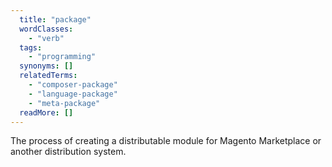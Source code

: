 ```yaml
---
  title: "package"
  wordClasses:
    - "verb"
  tags:
    - "programming"
  synonyms: []
  relatedTerms:
    - "composer-package"
    - "language-package"
    - "meta-package"
  readMore: []
---
```

The process of creating a distributable module for Magento Marketplace or another distribution system.
